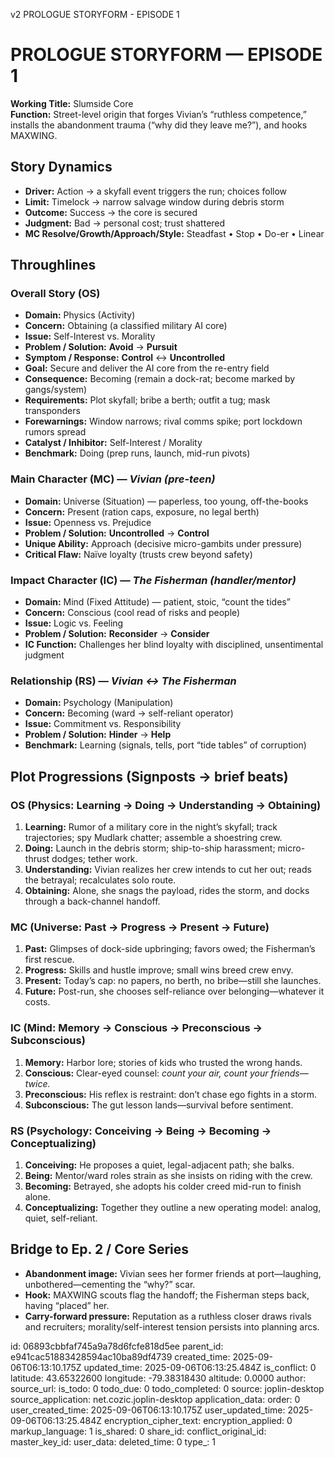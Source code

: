 v2 PROLOGUE STORYFORM - EPISODE 1

# PROLOGUE STORYFORM — EPISODE 1
**Working Title:** Slumside Core  
**Function:** Street-level origin that forges Vivian’s “ruthless competence,” installs the abandonment trauma (“why did they leave me?”), and hooks MAXWING.

## Story Dynamics
- **Driver:** Action → a skyfall event triggers the run; choices follow
- **Limit:** Timelock → narrow salvage window during debris storm
- **Outcome:** Success → the core is secured
- **Judgment:** Bad → personal cost; trust shattered
- **MC Resolve/Growth/Approach/Style:** Steadfast • Stop • Do-er • Linear

## Throughlines

### Overall Story (OS)
- **Domain:** Physics (Activity)
- **Concern:** Obtaining (a classified military AI core)
- **Issue:** Self-Interest vs. Morality
- **Problem / Solution:** **Avoid** → **Pursuit**
- **Symptom / Response:** **Control** ↔ **Uncontrolled**
- **Goal:** Secure and deliver the AI core from the re-entry field
- **Consequence:** Becoming (remain a dock-rat; become marked by gangs/system)
- **Requirements:** Plot skyfall; bribe a berth; outfit a tug; mask transponders
- **Forewarnings:** Window narrows; rival comms spike; port lockdown rumors spread
- **Catalyst / Inhibitor:** Self-Interest / Morality
- **Benchmark:** Doing (prep runs, launch, mid-run pivots)

### Main Character (MC) — *Vivian (pre-teen)*
- **Domain:** Universe (Situation) — paperless, too young, off-the-books
- **Concern:** Present (ration caps, exposure, no legal berth)
- **Issue:** Openness vs. Prejudice
- **Problem / Solution:** **Uncontrolled** → **Control**
- **Unique Ability:** Approach (decisive micro-gambits under pressure)
- **Critical Flaw:** Naïve loyalty (trusts crew beyond safety)

### Impact Character (IC) — *The Fisherman (handler/mentor)*
- **Domain:** Mind (Fixed Attitude) — patient, stoic, “count the tides”
- **Concern:** Conscious (cool read of risks and people)
- **Issue:** Logic vs. Feeling
- **Problem / Solution:** **Reconsider** → **Consider**
- **IC Function:** Challenges her blind loyalty with disciplined, unsentimental judgment

### Relationship (RS) — *Vivian ↔ The Fisherman*
- **Domain:** Psychology (Manipulation)
- **Concern:** Becoming (ward → self-reliant operator)
- **Issue:** Commitment vs. Responsibility
- **Problem / Solution:** **Hinder** → **Help**
- **Benchmark:** Learning (signals, tells, port “tide tables” of corruption)

## Plot Progressions (Signposts → brief beats)

### OS (Physics: Learning → Doing → Understanding → Obtaining)
1. **Learning:** Rumor of a military core in the night’s skyfall; track trajectories; spy Mudlark chatter; assemble a shoestring crew.  
2. **Doing:** Launch in the debris storm; ship-to-ship harassment; micro-thrust dodges; tether work.  
3. **Understanding:** Vivian realizes her crew intends to cut her out; reads the betrayal; recalculates solo route.  
4. **Obtaining:** Alone, she snags the payload, rides the storm, and docks through a back-channel handoff.

### MC (Universe: Past → Progress → Present → Future)
1. **Past:** Glimpses of dock-side upbringing; favors owed; the Fisherman’s first rescue.  
2. **Progress:** Skills and hustle improve; small wins breed crew envy.  
3. **Present:** Today’s cap: no papers, no berth, no bribe—still she launches.  
4. **Future:** Post-run, she chooses self-reliance over belonging—whatever it costs.

### IC (Mind: Memory → Conscious → Preconscious → Subconscious)
1. **Memory:** Harbor lore; stories of kids who trusted the wrong hands.  
2. **Conscious:** Clear-eyed counsel: *count your air, count your friends—twice.*  
3. **Preconscious:** His reflex is restraint: don’t chase ego fights in a storm.  
4. **Subconscious:** The gut lesson lands—survival before sentiment.

### RS (Psychology: Conceiving → Being → Becoming → Conceptualizing)
1. **Conceiving:** He proposes a quiet, legal-adjacent path; she balks.  
2. **Being:** Mentor/ward roles strain as she insists on riding with the crew.  
3. **Becoming:** Betrayed, she adopts his colder creed mid-run to finish alone.  
4. **Conceptualizing:** Together they outline a new operating model: analog, quiet, self-reliant.

## Bridge to Ep. 2 / Core Series
- **Abandonment image:** Vivian sees her former friends at port—laughing, unbothered—cementing the “why?” scar.  
- **Hook:** MAXWING scouts flag the handoff; the Fisherman steps back, having “placed” her.  
- **Carry-forward pressure:** Reputation as a ruthless closer draws rivals and recruiters; morality/self-interest tension persists into planning arcs.


id: 06893cbbfaf745a9a78d6fcfe818d5ee
parent_id: e941cac51883428594ac10ba89df4739
created_time: 2025-09-06T06:13:10.175Z
updated_time: 2025-09-06T06:13:25.484Z
is_conflict: 0
latitude: 43.65322600
longitude: -79.38318430
altitude: 0.0000
author: 
source_url: 
is_todo: 0
todo_due: 0
todo_completed: 0
source: joplin-desktop
source_application: net.cozic.joplin-desktop
application_data: 
order: 0
user_created_time: 2025-09-06T06:13:10.175Z
user_updated_time: 2025-09-06T06:13:25.484Z
encryption_cipher_text: 
encryption_applied: 0
markup_language: 1
is_shared: 0
share_id: 
conflict_original_id: 
master_key_id: 
user_data: 
deleted_time: 0
type_: 1
